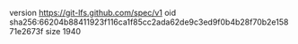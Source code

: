 version https://git-lfs.github.com/spec/v1
oid sha256:66204b88411923f116ca1f85cc2ada62de9c3ed9f0b4b28f70b2e15871e2673f
size 1940

